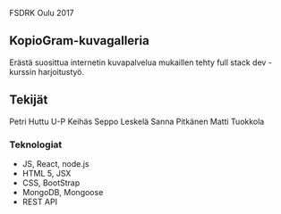 FSDRK Oulu 2017

## KopioGram-kuvagalleria

Erästä suosittua internetin kuvapalvelua mukaillen tehty full stack dev -kurssin harjoitustyö.


## Tekijät
Petri Huttu
U-P Keihäs
Seppo Leskelä
Sanna Pitkänen
Matti Tuokkola


### Teknologiat

* JS, React, node.js
* HTML 5, JSX
* CSS, BootStrap
* MongoDB, Mongoose
* REST API

